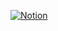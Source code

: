 [![Notion](https://img.shields.io/badge/Notion-000000?style=for-the-badge&logo=notion&logoColor=white)](https://www.notion.so/f6aad20013564195b080ddc97f469e7f?pvs=4)
